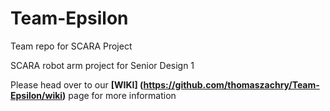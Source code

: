 # Team-Epsilon
Team repo for SCARA Project

SCARA robot arm project for Senior Design 1

Please head over to our **[WIKI] (https://github.com/thomaszachry/Team-Epsilon/wiki)** page for more information
